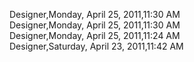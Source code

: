 ﻿Designer,Monday, April 25, 2011,11:30 AM  Designer,Monday, April 25, 2011,11:30 AM  Designer,Monday, April 25, 2011,11:24 AM  Designer,Saturday, April 23, 2011,11:42 AM